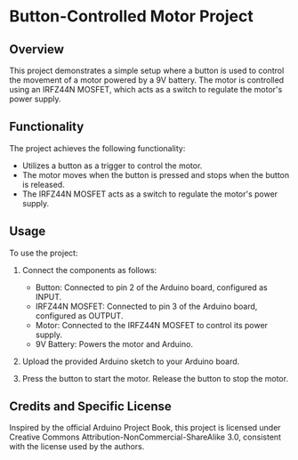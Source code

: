 # Button-Controlled Motor Project

## Overview

This project demonstrates a simple setup where a button is used to control the movement of a motor powered by a 9V battery. The motor is controlled using an IRFZ44N MOSFET, which acts as a switch to regulate the motor's power supply.

## Functionality

The project achieves the following functionality:

- Utilizes a button as a trigger to control the motor.
- The motor moves when the button is pressed and stops when the button is released.
- The IRFZ44N MOSFET acts as a switch to regulate the motor's power supply.

## Usage

To use the project:

1. Connect the components as follows:
   - Button: Connected to pin 2 of the Arduino board, configured as INPUT.
   - IRFZ44N MOSFET: Connected to pin 3 of the Arduino board, configured as OUTPUT.
   - Motor: Connected to the IRFZ44N MOSFET to control its power supply.
   - 9V Battery: Powers the motor and Arduino.

2. Upload the provided Arduino sketch to your Arduino board.

3. Press the button to start the motor. Release the button to stop the motor.

## Credits and Specific License

Inspired by the official Arduino Project Book, this project is licensed under Creative Commons Attribution-NonCommercial-ShareAlike 3.0, consistent with the license used by the authors.
